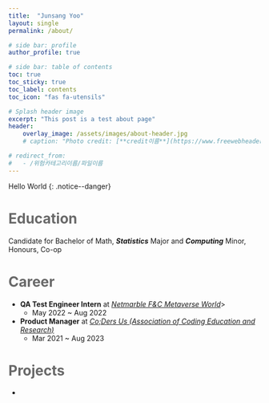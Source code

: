 ```yaml
---
title:  "Junsang Yoo"
layout: single
permalink: /about/

# side bar: profile
author_profile: true

# side bar: table of contents
toc: true
toc_sticky: true
toc_label: contents
toc_icon: "fas fa-utensils"

# Splash header image
excerpt: "This post is a test about page"
header:
    overlay_image: /assets/images/about-header.jpg
    # caption: "Photo credit: [**credit이름**](https://www.freewebheaders.com/technology-industry/high-tech-designs-headers/)"

# redirect_from:
#   - /위험카테고리이름/파일이름
---
```


Hello World
{: .notice--danger}


# <span style='color: DimGrey;'>Education</span>

<i class="fas fa-school"></i> Candidate for Bachelor of Math, ***Statistics*** Major and ***Computing*** Minor, Honours, Co-op

# <span style='color: DimGrey;'>Career</span>

+ **QA Test Engineer Intern** at [*Netmarble F&C Metaverse World*](https://company.netmarble.com/studio/list/fnc)>
  +  May 2022 ~ Aug 2022
+ **Product Manager** at [*Co;Ders Us (Association of Coding Education and Research)*](https://www.codersus.org/en) 
  + Mar 2021 ~ Aug 2023

# <span style='color: DimGrey;'>Projects</span>

+ 

<!-- # <span style='color: DimGrey;'>Contact</span>

+ <i class="fas fa-envelope-square"></i> [Email](mailto:dbwnstkddb@gmail.com)
+ <i class="fab fa-linkedin-in"></i> [LinkedIn](https://www.linkedin.com/in/junsang-yoo-305288227/?locale=en_US)
+ <i class="fab fa-github"></i> [Github](https://github.com/junsangyooo) -->